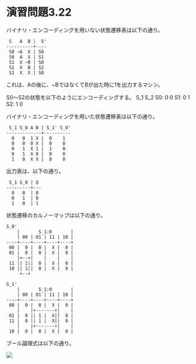 # 演習問題3.22

バイナリ・エンコーディングを用いない状態遷移表は以下の通り。

```
 S   A  B |  S'
----------+----
 S0 ~A  X | S0 
 S0  A  X | S1 
 S1  X ~B | S0 
 S1  X  B | S2 
 S2  X  X | S0 
```

これは、Aの後に、~BではなくてBが出た時に1を出力するマシン。

S0〜S2の状態を以下のようにエンコーディングする。
    S_1 S_2
S0:  0   0
S1:  0   1
S2:  1   0

バイナリ・エンコーディングを用いた状態遷移表は以下の通り。
```
 S_1 S_0 A B | S_1' S_0'
-------------+----------
  0   0  1 X |  0    1
  0   0  0 X |  0    0
  0   1  X 1 |  1    0
  0   1  X 0 |  0    0
  1   0  X X |  0    0
```

出力表は、以下の通り。
```
 S_1 S_0 | Q
---------+---
  0   0  | 0
  0   1  | 0
  1   0  | 1
```

状態遷移のカルノーマップは以下の通り。
```			
S_0'                     
    |       S_1:0       |
    | 00 | 01 | 11 | 10 |
----+----+----+----+----+
 00 |  0 |  0 |  X |  0 |
 01 |  0 |  0 |  X |  0 |
    |+--+|    |	   |   	|
 11 || 1||  0 |  X |  0 |
 10 || 1||  0 |  X |  0 |
     +--+

S_1'                     
    |       S_1:0       |
    | 00 | 01 | 11 | 10 |
----+----+----+----+----+    
 00 |  0 |  0 |  X |  0 |
    |  	 |+-------+|   	|
 01 |  0 || 1 |  X||  0 |
 11 |  0 || 1 |  X||  0 |
    |	 |+-------+|	|
 10 |  0 |  0 |  X |  0 |
```    	    	      

ブール論理式は以下の通り。

<img src="https://horie-t.github.io/DigitalDesignAndComputerArchitecture-Ans/images/ex3-22/ex3-22.png" />
  
  
